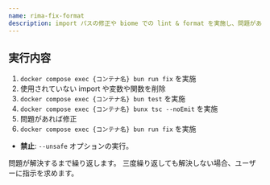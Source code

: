 ```yaml
---
name: rima-fix-format
description: import パスの修正や biome での lint & format を実施し、問題があったら修正します。
---
```


## 実行内容

1. `docker compose exec {コンテナ名} bun run fix` を実施
2. 使用されていない import や変数や関数を削除
3. `docker compose exec {コンテナ名} bun test` を実施
4. `docker compose exec {コンテナ名} bunx tsc --noEmit` を実施
5. 問題があれば修正
6. `docker compose exec {コンテナ名} bun run fix` を実施

- **禁止**: `--unsafe` オプションの実行。

問題が解決するまで繰り返します。
三度繰り返しても解決しない場合、ユーザーに指示を求めます。

